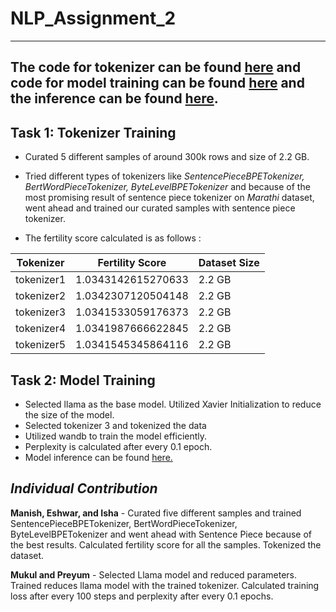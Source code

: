 # NLP_Assignment_2
---
The code for tokenizer can be found <a href = 'https://github.com/PreyumKr/nlp_assignment2/blob/main/Tokenizer_Training.ipynb'>here</a> and code for model training can be found <a href='https://github.com/PreyumKr/nlp_assignment2/blob/main/NLP_A2_2_large_5Epoch.ipynb'>here</a> and the inference can be found <a href='https://github.com/PreyumKr/nlp_assignment2/blob/main/inference.ipynb'>here</a>.
---
## **Task 1: Tokenizer Training** 
- Curated 5 different samples of around 300k rows and size of 2.2 GB.
  
- Tried different types of tokenizers like *SentencePieceBPETokenizer, BertWordPieceTokenizer, ByteLevelBPETokenizer* and because of the most promising result of sentence piece tokenizer on *Marathi* dataset, went ahead and trained our curated samples with sentence piece tokenizer.
  
- The fertility score calculated is as follows :
  
| Tokenizer    | Fertility Score      | Dataset Size |
|--------------|----------------------|--------------|
| tokenizer1   | 1.0343142615270633   | 2.2 GB       |
| tokenizer2   | 1.0342307120504148   | 2.2 GB       |
| tokenizer3   | 1.0341533059176373   | 2.2 GB       |
| tokenizer4   | 1.0341987666622845   | 2.2 GB       |
| tokenizer5   | 1.0341545345864116   | 2.2 GB       |

## **Task 2: Model Training** 
- Selected llama as the base model. Utilized Xavier Initialization to reduce the size of the model.
- Selected tokenizer 3 and tokenized the data
- Utilized wandb to train the model efficiently.
- Perplexity is calculated after every 0.1 epoch.
- Model inference can be found <a href = 'https://github.com/PreyumKr/nlp_assignment2/blob/main/Tokenizer_Training.ipynb'> here. </a>








## ***Individual Contribution***

**Manish, Eshwar, and Isha** - Curated five different samples and trained SentencePieceBPETokenizer, BertWordPieceTokenizer, ByteLevelBPETokenizer and went ahead with Sentence Piece because of the best results. Calculated fertility score for all the samples. Tokenized the dataset. 

**Mukul and Preyum** - Selected Llama model and reduced parameters. Trained reduces llama model with the trained tokenizer. Calculated training loss after every 100 steps and perplexity after every 0.1 epochs. 



